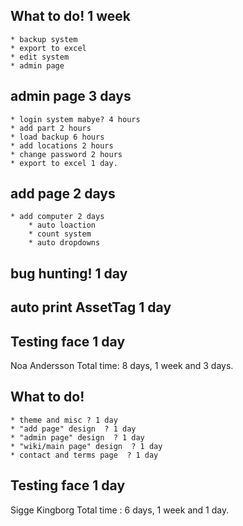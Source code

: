 ## What to do! 1 week
    * backup system
    * export to excel
    * edit system
    * admin page
    

## admin page 3 days
    * login system mabye? 4 hours
    * add part 2 hours
    * load backup 6 hours
    * add locations 2 hours
    * change password 2 hours
    * export to excel 1 day.


## add page 2 days
    * add computer 2 days
        * auto loaction
        * count system
        * auto dropdowns

## bug hunting! 1 day

## auto print AssetTag 1 day

## Testing face 1 day

Noa Andersson
Total time: 8 days, 1 week and 3 days.


## What to do!
    * theme and misc ? 1 day
    * "add page" design  ? 1 day
    * "admin page" design  ? 1 day
    * "wiki/main page" design  ? 1 day
    * contact and terms page  ? 1 day

## Testing face 1 day

Sigge Kingborg
Total time : 6 days, 1 week and 1 day.
